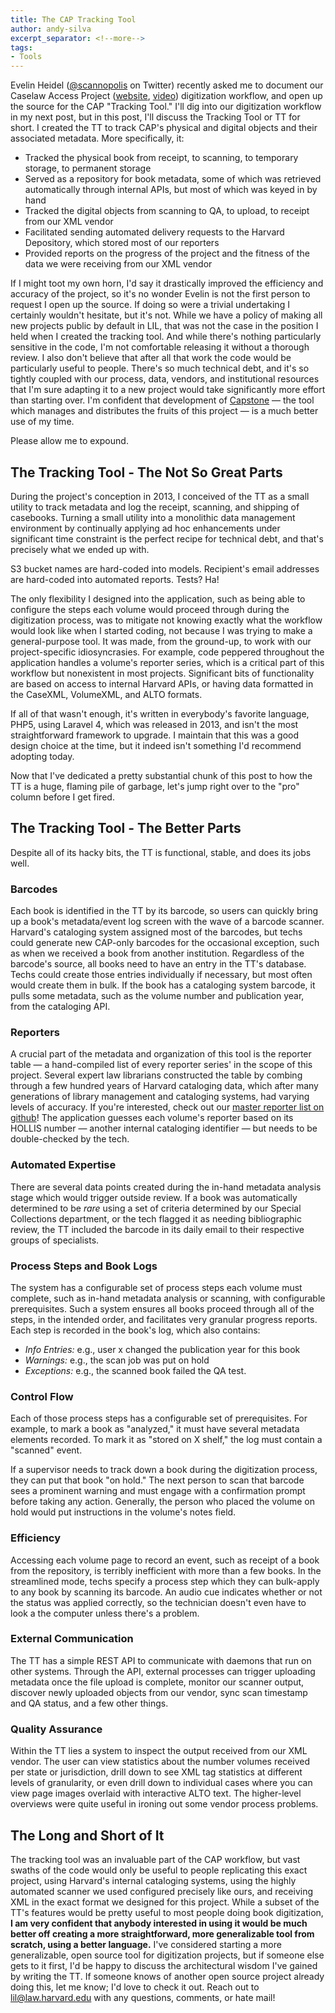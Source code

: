 ```yaml
---
title: The CAP Tracking Tool
author: andy-silva
excerpt_separator: <!--more-->
tags:
- Tools
---
```

Evelin Heidel ([@scannopolis](https://twitter.com/scannopolis) on Twitter) recently asked me to document our Caselaw Access Project ([website](https://lil.law.harvard.edu/our-work/caselaw-access-project/), [video](https://www.youtube.com/watch?v=kwlN_vhai84)) digitization workflow, and open up the source for the CAP "Tracking Tool." I'll dig into our digitization workflow in my next post, but in this post, I'll discuss the Tracking Tool or TT for short. I created the TT to track CAP's physical and digital objects and their associated metadata. <!--more--> More specifically, it:

- Tracked the physical book from receipt, to scanning, to temporary storage, to permanent storage
- Served as a repository for book metadata, some of which was retrieved automatically through internal APIs, but most of which was keyed in by hand
- Tracked the digital objects from scanning to QA, to upload, to receipt from our XML vendor 
- Facilitated sending automated delivery requests to the Harvard Depository, which stored most of our reporters 
- Provided reports on the progress of the project and the fitness of the data we were receiving from our XML vendor

If I might toot my own horn, I'd say it drastically improved the efficiency and accuracy of the project, so it's no wonder Evelin is not the first person to request I open up the source. If doing so were a trivial undertaking I certainly wouldn't hesitate, but it's not. While we have a policy of making all new projects public by default in LIL, that was not the case in the position I held when I created the tracking tool. And while there's nothing particularly sensitive in the code, I'm not comfortable releasing it without a thorough review. I also don't believe that after all that work the code would be particularly useful to people. There's so much technical debt, and it's so tightly coupled with our process, data, vendors, and institutional resources that I'm sure adapting it to a new project would take significantly more effort than starting over. I'm confident that development of [Capstone](https://github.com/harvard-lil/capstone/) — the tool which manages and distributes the fruits of this project — is a much better use of my time.

Please allow me to expound.

## The Tracking Tool - The Not So Great Parts

During the project's conception in 2013, I conceived of the TT as a small utility to track metadata and log the receipt, scanning, and shipping of casebooks. Turning a small utility into a monolithic data management environment by continually applying ad hoc enhancements under significant time constraint is the perfect recipe for technical debt, and that's precisely what we ended up with. 

S3 bucket names are hard-coded into models. Recipient's email addresses are hard-coded into automated reports. Tests? Ha! 

The only flexibility I designed into the application, such as being able to configure the steps each volume would proceed through during the digitization process, was to mitigate not knowing exactly what the workflow would look like when I started coding, not because I was trying to make a general-purpose tool. It was made, from the ground-up, to work with our project-specific idiosyncrasies. For example, code peppered throughout the application handles a volume's reporter series, which is a critical part of this workflow but nonexistent in most projects. Significant bits of functionality are based on access to internal Harvard APIs, or having data formatted in the CaseXML, VolumeXML, and ALTO formats.

If all of that wasn't enough, it's written in everybody's favorite language, PHP5, using Laravel 4, which was released in 2013, and isn't the most straightforward framework to upgrade. I maintain that this was a good design choice at the time, but it indeed isn't something I'd recommend adopting today.

Now that I've dedicated a pretty substantial chunk of this post to how the TT is a huge, flaming pile of garbage, let's jump right over to the "pro" column before I get fired.

## The Tracking Tool - The Better Parts

Despite all of its hacky bits, the TT is functional, stable, and does its jobs well. 

### Barcodes
Each book is identified in the TT by its barcode, so users can quickly bring up a book's metadata/event log screen with the wave of a barcode scanner. Harvard's cataloging system assigned most of the barcodes, but techs could generate new CAP-only barcodes for the occasional exception, such as when we received a book from another institution. Regardless of the barcode's source, all books need to have an entry in the TT's database. Techs could create those entries individually if necessary, but most often would create them in bulk. If the book has a cataloging system barcode, it pulls some metadata, such as the volume number and publication year, from the cataloging API.

### Reporters
A crucial part of the metadata and organization of this tool is the reporter table — a hand-compiled list of every reporter series' in the scope of this project. Several expert law librarians constructed the table by combing through a few hundred years of Harvard cataloging data, which after many generations of library management and cataloging systems, had varying levels of accuracy. If you're interested, check out our [master reporter list on github](https://github.com/harvard-lil/reporter-list)! The application guesses each volume's reporter based on its HOLLIS number — another internal cataloging identifier — but needs to be double-checked by the tech.

### Automated Expertise
There are several data points created during the in-hand metadata analysis stage which would trigger outside review. If a book was automatically determined to be *rare* using a set of criteria determined by our Special Collections department, or the tech flagged it as needing bibliographic review, the TT included the barcode in its daily email to their respective groups of specialists. 

### Process Steps and Book Logs
The system has a configurable set of process steps each volume must complete, such as in-hand metadata analysis or scanning, with configurable prerequisites. Such a system ensures all books proceed through all of the steps, in the intended order, and facilitates very granular progress reports. Each step is recorded in the book's log, which also contains: 
- *Info Entries:* e.g., user x changed the publication year for this book
- *Warnings:* e.g.,  the scan job was put on hold
- *Exceptions:* e.g., the scanned book failed the QA test.

### Control Flow
Each of those process steps has a configurable set of prerequisites. For example, to mark a book as "analyzed," it must have several metadata elements recorded. To mark it as "stored on X shelf," the log must contain a "scanned" event. 

If a supervisor needs to track down a book during the digitization process, they can put that book "on hold." The next person to scan that barcode sees a prominent warning and must engage with a confirmation prompt before taking any action. Generally, the person who placed the volume on hold would put instructions in the volume's notes field.

### Efficiency
Accessing each volume page to record an event, such as receipt of a book from the repository, is terribly inefficient with more than a few books. In the streamlined mode, techs specify a process step which they can bulk-apply to any book by scanning its barcode. An audio cue indicates whether or not the status was applied correctly, so the technician doesn't even have to look a the computer unless there's a problem.

### External Communication
The TT has a simple REST API to communicate with daemons that run on other systems. Through the API, external processes can trigger uploading metadata once the file upload is complete, monitor our scanner output, discover newly uploaded objects from our vendor, sync scan timestamp and QA status, and a few other things. 

### Quality Assurance
Within the TT lies a system to inspect the output received from our XML vendor. The user can view statistics about the number volumes received per state or jurisdiction, drill down to see XML tag statistics at different levels of granularity, or even drill down to individual cases where you can view page images overlaid with interactive ALTO text. The higher-level overviews were quite useful in ironing out some vendor process problems.

## The Long and Short of It

The tracking tool was an invaluable part of the CAP workflow, but vast swaths of the code would only be useful to people replicating this exact project, using Harvard's internal cataloging systems, using the highly automated scanner we used configured precisely like ours, and receiving XML in the exact format we designed for this project. While a subset of the TT's features would be pretty useful to most people doing book digitization, **I am very confident that anybody interested in using it would be much better off creating a more straightforward, more generalizable tool from scratch, using a better language.** I've considered starting a more generalizable, open source tool for digitization projects, but if someone else gets to it first, I'd be happy to discuss the architectural wisdom I've gained by writing the TT. If someone knows of another open source project already doing this, let me know; I'd love to check it out. Reach out to [lil@law.harvard.edu](mailto:lil@law.harvard.edu) with any questions, comments, or hate mail!
